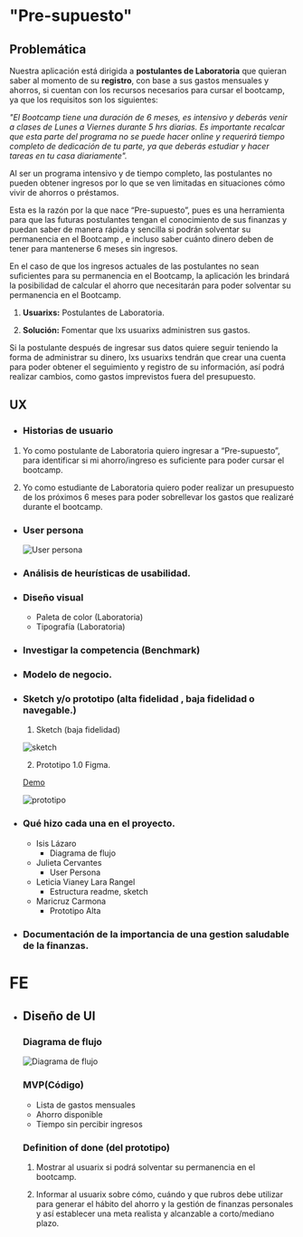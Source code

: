 # "Pre-supuesto"

## Problemática

Nuestra aplicación está dirigida a **postulantes de Laboratoria** que quieran saber al momento de su **registro**, con base a sus gastos mensuales y ahorros, si cuentan con los recursos necesarios para cursar el bootcamp, ya que los requisitos son los siguientes:

_"El Bootcamp tiene una duración de 6 meses, es intensivo y deberás venir a clases de Lunes a Viernes durante 5 hrs diarias. Es importante recalcar que esta parte del programa no se puede hacer online y requerirá tiempo completo de dedicación de tu parte, ya que deberás estudiar y hacer tareas en tu casa diariamente"._

Al ser un programa intensivo y de tiempo completo, las postulantes no pueden obtener ingresos por lo que se ven limitadas en situaciones cómo vivir de ahorros o préstamos. 

Esta es la razón por la que nace “Pre-supuesto”, pues es una herramienta para que las futuras postulantes tengan el conocimiento de sus finanzas y puedan saber de manera rápida y sencilla si podrán solventar su permanencia en el Bootcamp , e incluso saber cuánto dinero deben de tener para mantenerse 6 meses sin ingresos.

En el caso de que los ingresos actuales de las postulantes no sean suficientes para su permanencia en el Bootcamp, la aplicación les brindará la posibilidad de calcular el ahorro que necesitarán para poder solventar su permanencia en el Bootcamp.

1. **Usuarixs:** Postulantes de Laboratoria.

2. **Solución:** Fomentar que lxs usuarixs administren sus gastos.

Si la postulante después de ingresar sus datos quiere seguir teniendo la forma de administrar su dinero, lxs usuarixs tendrán que crear una cuenta para poder obtener el seguimiento y registro de su información, así podrá realizar cambios, como gastos imprevistos fuera del presupuesto.

## UX

- ### Historias de usuario

1. Yo como postulante de Laboratoria quiero ingresar a “Pre-supuesto”, para identificar si mi ahorro/ingreso es suficiente para poder cursar el bootcamp.

2. Yo como estudiante de Laboratoria quiero poder realizar un presupuesto de los próximos 6 meses para poder sobrellevar los gastos que realizaré durante el bootcamp.

- ### User persona

   ![User persona](src/img/Userpersona.png)

- ### Análisis de heurísticas de usabilidad.

- ### Diseño visual
    
    * Paleta de color (Laboratoria)
    * Tipografía (Laboratoria)

- ### Investigar la competencia (Benchmark)

- ### Modelo de negocio.

- ### Sketch y/o prototipo (alta fidelidad , baja fidelidad o navegable.)

    1. Sketch (baja fidelidad)

    ![sketch](src/img/sketch1.jpeg)

    2. Prototipo 1.0 Figma. 
    
    [Demo](https://www.figma.com/proto/bLrKYSYOSwNRFz4bEJs25h/Pre-supuesto?node-id=10%3A95&scaling=scale-down)

    ![prototipo](src/img/prototipo1.png)

- ### Qué hizo cada una en el proyecto.
    * Isis Lázaro
        - Diagrama de flujo
    * Julieta Cervantes
        - User Persona
    * Leticia Vianey Lara Rangel
        - Estructura readme, sketch 
    * Maricruz Carmona
        - Prototipo Alta 
    
- ### Documentación de la importancia de una gestion saludable de la finanzas.


# FE

- ## Diseño de UI
    
    ### Diagrama de flujo

    ![Diagrama de flujo](src/img/flowPresupuesto.jpg)

    ### MVP(Código)
    
    * Lista de gastos mensuales
    * Ahorro disponible
    * Tiempo sin percibir ingresos

    ### Definition of done (del prototipo)
    
    1. Mostrar al usuarix si podrá solventar su permanencia en el bootcamp.

    2. Informar al usuarix sobre cómo, cuándo y que rubros debe utilizar para generar el hábito del ahorro y la gestión de finanzas personales y así establecer una meta realista y alcanzable a corto/mediano plazo.